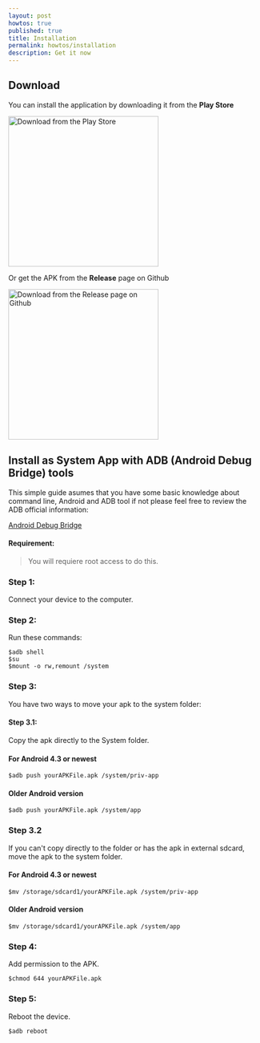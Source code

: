 ```yaml
---
layout: post
howtos: true
published: true
title: Installation
permalink: howtos/installation
description: Get it now
---
```


## Download

You can install the application by downloading it from the **Play Store**

<a href="https://play.google.com/store/apps/details?id=org.flyve.mdm.agent" target="_blank"><img src="https://user-images.githubusercontent.com/663460/26973322-4ddf78a4-4d16-11e7-8b58-4c03b4bc2490.png" width="300" alt="Download from the Play Store"></a>

<!--Or from **F-Droid**

<a href="" target="_blank"><img src="https://camo.githubusercontent.com/f9574a79e3fe61202392c44e55f0bdab261a9561/68747470733a2f2f662d64726f69642e6f72672f62616467652f6765742d69742d6f6e2e706e67" width="300" alt="Download from the F-Droid"></a>-->

Or get the APK from the **Release** page on Github

<a href="https://github.com/flyve-mdm/android-mdm-agent/releases" target="_blank"><img src="https://user-images.githubusercontent.com/663460/26973090-f8fdc986-4d14-11e7-995a-e7c5e79ed925.png" width="300" alt="Download from the Release page on Github"></a>

## Install as System App with ADB (Android Debug Bridge) tools

This simple guide asumes that you have some basic knowledge about command line, Android and ADB tool if not please feel free to review the ADB official information:

[Android Debug Bridge](https://developer.android.com/studio/command-line/adb.html?hl=es-419)

#### Requirement:

> You will requiere root access to do this.

### Step 1:

Connect your device to the computer.

### Step 2:

Run these commands:

```shell
$adb shell
$su
$mount -o rw,remount /system
```

### Step 3:

You have two ways to move your apk to the system folder:

#### Step 3.1:

Copy the apk directly to the System folder.

#### For Android 4.3 or newest

```shell
$adb push yourAPKFile.apk /system/priv-app
```

#### Older Android version

```shell
$adb push yourAPKFile.apk /system/app
```

### Step 3.2

If you can't copy directly to the folder or has the apk in external sdcard, move the apk to the system folder.

#### For Android 4.3 or newest

```shell
$mv /storage/sdcard1/yourAPKFile.apk /system/priv-app
```

#### Older Android version

```shell
$mv /storage/sdcard1/yourAPKFile.apk /system/app
```

### Step 4:

Add permission to the APK.

```shell
$chmod 644 yourAPKFile.apk
```

### Step 5:

Reboot the device.

```shell
$adb reboot
```